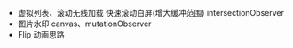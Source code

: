 - 虚拟列表、滚动无线加载
  快速滚动白屏(增大缓冲范围)
  intersectionObserver
- 图片水印
  canvas、mutationObserver
- Flip 动画思路

<!-- "build": "npm run clean && npm run build-ts && npm run build-css", -->
